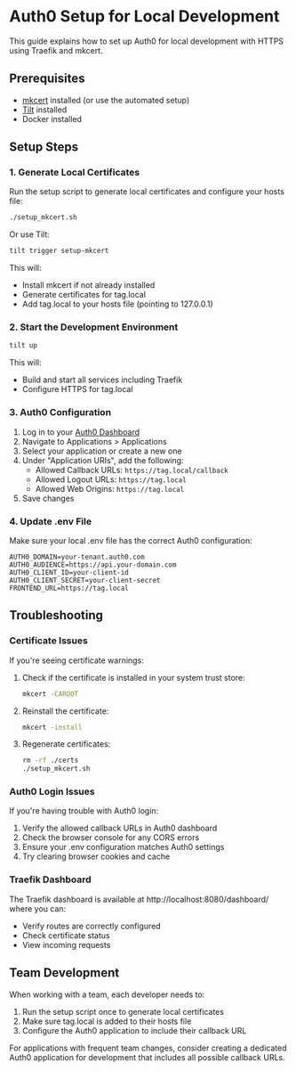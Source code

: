 # Auth0 Setup for Local Development

This guide explains how to set up Auth0 for local development with HTTPS using Traefik and mkcert.

## Prerequisites

- [mkcert](https://github.com/FiloSottile/mkcert) installed (or use the automated setup)
- [Tilt](https://tilt.dev/) installed
- Docker installed

## Setup Steps

### 1. Generate Local Certificates

Run the setup script to generate local certificates and configure your hosts file:

```bash
./setup_mkcert.sh
```

Or use Tilt:

```bash
tilt trigger setup-mkcert
```

This will:

- Install mkcert if not already installed
- Generate certificates for tag.local
- Add tag.local to your hosts file (pointing to 127.0.0.1)

### 2. Start the Development Environment

```bash
tilt up
```

This will:

- Build and start all services including Traefik
- Configure HTTPS for tag.local

### 3. Auth0 Configuration

1. Log in to your [Auth0 Dashboard](https://manage.auth0.com/)
2. Navigate to Applications > Applications
3. Select your application or create a new one
4. Under "Application URIs", add the following:
   - Allowed Callback URLs: `https://tag.local/callback`
   - Allowed Logout URLs: `https://tag.local`
   - Allowed Web Origins: `https://tag.local`
5. Save changes

### 4. Update .env File

Make sure your local .env file has the correct Auth0 configuration:

```
AUTH0_DOMAIN=your-tenant.auth0.com
AUTH0_AUDIENCE=https://api.your-domain.com
AUTH0_CLIENT_ID=your-client-id
AUTH0_CLIENT_SECRET=your-client-secret
FRONTEND_URL=https://tag.local
```

## Troubleshooting

### Certificate Issues

If you're seeing certificate warnings:

1. Check if the certificate is installed in your system trust store:

   ```bash
   mkcert -CAROOT
   ```

2. Reinstall the certificate:

   ```bash
   mkcert -install
   ```

3. Regenerate certificates:
   ```bash
   rm -rf ./certs
   ./setup_mkcert.sh
   ```

### Auth0 Login Issues

If you're having trouble with Auth0 login:

1. Verify the allowed callback URLs in Auth0 dashboard
2. Check the browser console for any CORS errors
3. Ensure your .env configuration matches Auth0 settings
4. Try clearing browser cookies and cache

### Traefik Dashboard

The Traefik dashboard is available at http://localhost:8080/dashboard/ where you can:

- Verify routes are correctly configured
- Check certificate status
- View incoming requests

## Team Development

When working with a team, each developer needs to:

1. Run the setup script once to generate local certificates
2. Make sure tag.local is added to their hosts file
3. Configure the Auth0 application to include their callback URL

For applications with frequent team changes, consider creating a dedicated Auth0 application for development that includes all possible callback URLs.
